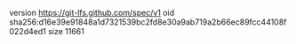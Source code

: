 version https://git-lfs.github.com/spec/v1
oid sha256:d16e39e91848a1d7321539bc2fd8e30a9ab719a2b66ec89fcc44108f022d4ed1
size 11661
